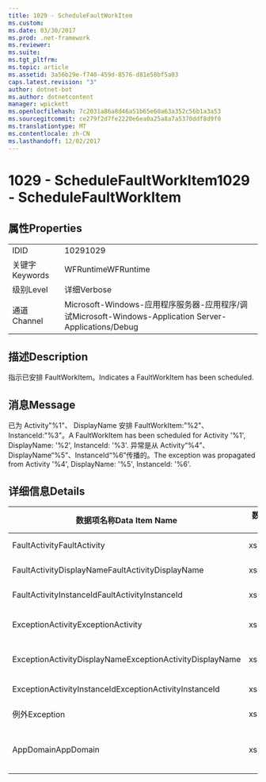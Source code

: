 ```yaml
---
title: 1029 - ScheduleFaultWorkItem
ms.custom: 
ms.date: 03/30/2017
ms.prod: .net-framework
ms.reviewer: 
ms.suite: 
ms.tgt_pltfrm: 
ms.topic: article
ms.assetid: 3a56b29e-f740-459d-8576-d81e58bf5a03
caps.latest.revision: "3"
author: dotnet-bot
ms.author: dotnetcontent
manager: wpickett
ms.openlocfilehash: 7c2031a86a8d46a51b65e60a63a352c56b1a3a53
ms.sourcegitcommit: ce279f2d7fe2220e6ea0a25a8a7a5370ddf8d9f0
ms.translationtype: MT
ms.contentlocale: zh-CN
ms.lasthandoff: 12/02/2017
---
```

# <a name="1029---schedulefaultworkitem"></a><span data-ttu-id="e56de-102">1029 - ScheduleFaultWorkItem</span><span class="sxs-lookup"><span data-stu-id="e56de-102">1029 - ScheduleFaultWorkItem</span></span>
## <a name="properties"></a><span data-ttu-id="e56de-103">属性</span><span class="sxs-lookup"><span data-stu-id="e56de-103">Properties</span></span>  
  
|||  
|-|-|  
|<span data-ttu-id="e56de-104">ID</span><span class="sxs-lookup"><span data-stu-id="e56de-104">ID</span></span>|<span data-ttu-id="e56de-105">1029</span><span class="sxs-lookup"><span data-stu-id="e56de-105">1029</span></span>|  
|<span data-ttu-id="e56de-106">关键字</span><span class="sxs-lookup"><span data-stu-id="e56de-106">Keywords</span></span>|<span data-ttu-id="e56de-107">WFRuntime</span><span class="sxs-lookup"><span data-stu-id="e56de-107">WFRuntime</span></span>|  
|<span data-ttu-id="e56de-108">级别</span><span class="sxs-lookup"><span data-stu-id="e56de-108">Level</span></span>|<span data-ttu-id="e56de-109">详细</span><span class="sxs-lookup"><span data-stu-id="e56de-109">Verbose</span></span>|  
|<span data-ttu-id="e56de-110">通道</span><span class="sxs-lookup"><span data-stu-id="e56de-110">Channel</span></span>|<span data-ttu-id="e56de-111">Microsoft-Windows-应用程序服务器-应用程序/调试</span><span class="sxs-lookup"><span data-stu-id="e56de-111">Microsoft-Windows-Application Server-Applications/Debug</span></span>|  
  
## <a name="description"></a><span data-ttu-id="e56de-112">描述</span><span class="sxs-lookup"><span data-stu-id="e56de-112">Description</span></span>  
 <span data-ttu-id="e56de-113">指示已安排 FaultWorkItem。</span><span class="sxs-lookup"><span data-stu-id="e56de-113">Indicates a FaultWorkItem has been scheduled.</span></span>  
  
## <a name="message"></a><span data-ttu-id="e56de-114">消息</span><span class="sxs-lookup"><span data-stu-id="e56de-114">Message</span></span>  
 <span data-ttu-id="e56de-115">已为 Activity"%1"、 DisplayName 安排 FaultWorkItem:"%2"、 InstanceId:"%3"。</span><span class="sxs-lookup"><span data-stu-id="e56de-115">A FaultWorkItem has been scheduled for Activity '%1', DisplayName: '%2', InstanceId: '%3'.</span></span>  <span data-ttu-id="e56de-116">异常是从 Activity“%4”、DisplayName“%5”、InstanceId“%6”传播的。</span><span class="sxs-lookup"><span data-stu-id="e56de-116">The exception was propagated from Activity '%4', DisplayName: '%5', InstanceId: '%6'.</span></span>  
  
## <a name="details"></a><span data-ttu-id="e56de-117">详细信息</span><span class="sxs-lookup"><span data-stu-id="e56de-117">Details</span></span>  
  
|<span data-ttu-id="e56de-118">数据项名称</span><span class="sxs-lookup"><span data-stu-id="e56de-118">Data Item Name</span></span>|<span data-ttu-id="e56de-119">数据项类型</span><span class="sxs-lookup"><span data-stu-id="e56de-119">Data Item Type</span></span>|<span data-ttu-id="e56de-120">描述</span><span class="sxs-lookup"><span data-stu-id="e56de-120">Description</span></span>|  
|--------------------|--------------------|-----------------|  
|<span data-ttu-id="e56de-121">FaultActivity</span><span class="sxs-lookup"><span data-stu-id="e56de-121">FaultActivity</span></span>|<span data-ttu-id="e56de-122">xs:string</span><span class="sxs-lookup"><span data-stu-id="e56de-122">xs:string</span></span>|<span data-ttu-id="e56de-123">错误活动的类型名称。</span><span class="sxs-lookup"><span data-stu-id="e56de-123">The type name of the fault activity.</span></span>|  
|<span data-ttu-id="e56de-124">FaultActivityDisplayName</span><span class="sxs-lookup"><span data-stu-id="e56de-124">FaultActivityDisplayName</span></span>|<span data-ttu-id="e56de-125">xs:string</span><span class="sxs-lookup"><span data-stu-id="e56de-125">xs:string</span></span>|<span data-ttu-id="e56de-126">错误活动的显示名称。</span><span class="sxs-lookup"><span data-stu-id="e56de-126">The display name of the fault activity.</span></span>|  
|<span data-ttu-id="e56de-127">FaultActivityInstanceId</span><span class="sxs-lookup"><span data-stu-id="e56de-127">FaultActivityInstanceId</span></span>|<span data-ttu-id="e56de-128">xs:string</span><span class="sxs-lookup"><span data-stu-id="e56de-128">xs:string</span></span>|<span data-ttu-id="e56de-129">错误活动的实例 ID。</span><span class="sxs-lookup"><span data-stu-id="e56de-129">The instance id of the fault activity.</span></span>|  
|<span data-ttu-id="e56de-130">ExceptionActivity</span><span class="sxs-lookup"><span data-stu-id="e56de-130">ExceptionActivity</span></span>|<span data-ttu-id="e56de-131">xs:string</span><span class="sxs-lookup"><span data-stu-id="e56de-131">xs:string</span></span>|<span data-ttu-id="e56de-132">引发了异常的活动的类型名称。</span><span class="sxs-lookup"><span data-stu-id="e56de-132">The type name of the activity that threw the exception.</span></span>|  
|<span data-ttu-id="e56de-133">ExceptionActivityDisplayName</span><span class="sxs-lookup"><span data-stu-id="e56de-133">ExceptionActivityDisplayName</span></span>|<span data-ttu-id="e56de-134">xs:string</span><span class="sxs-lookup"><span data-stu-id="e56de-134">xs:string</span></span>|<span data-ttu-id="e56de-135">引发了异常的活动的显示名称。</span><span class="sxs-lookup"><span data-stu-id="e56de-135">The display name of the activity that threw the exception.</span></span>|  
|<span data-ttu-id="e56de-136">ExceptionActivityInstanceId</span><span class="sxs-lookup"><span data-stu-id="e56de-136">ExceptionActivityInstanceId</span></span>|<span data-ttu-id="e56de-137">xs:string</span><span class="sxs-lookup"><span data-stu-id="e56de-137">xs:string</span></span>|<span data-ttu-id="e56de-138">引发了异常的活动的实例 ID。</span><span class="sxs-lookup"><span data-stu-id="e56de-138">The instance id of the activity that threw the exception.</span></span>|  
|<span data-ttu-id="e56de-139">例外</span><span class="sxs-lookup"><span data-stu-id="e56de-139">Exception</span></span>|<span data-ttu-id="e56de-140">xs:string</span><span class="sxs-lookup"><span data-stu-id="e56de-140">xs:string</span></span>|<span data-ttu-id="e56de-141">异常的异常详细信息</span><span class="sxs-lookup"><span data-stu-id="e56de-141">The exception details for the exception</span></span>|  
|<span data-ttu-id="e56de-142">AppDomain</span><span class="sxs-lookup"><span data-stu-id="e56de-142">AppDomain</span></span>|<span data-ttu-id="e56de-143">xs:string</span><span class="sxs-lookup"><span data-stu-id="e56de-143">xs:string</span></span>|<span data-ttu-id="e56de-144">由 AppDomain.CurrentDomain.FriendlyName 返回的字符串。</span><span class="sxs-lookup"><span data-stu-id="e56de-144">The string returned by AppDomain.CurrentDomain.FriendlyName.</span></span>|
